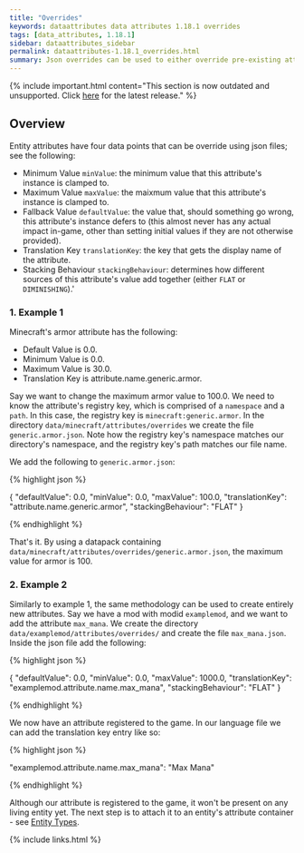 ```yaml
---
title: "Overrides"
keywords: dataattributes data attributes 1.18.1 overrides
tags: [data_attributes, 1.18.1]
sidebar: dataattributes_sidebar
permalink: dataattributes-1.18.1_overrides.html
summary: Json overrides can be used to either override pre-existing attributes, either vanilla or modded, or if non-existant a new attribute is created. Therefore, new entity attributes can be created using just json files.
---
```


{% include important.html content="This section is now outdated and unsupported. Click [here](dataattributes-1.18.2_home) for the latest release." %}

## Overview

Entity attributes have four data points that can be override using json files; see the following:

- Minimum Value `minValue`: the minimum value that this attribute's instance is clamped to.
- Maximum Value `maxValue`: the maixmum value that this attribute's instance is clamped to.
- Fallback Value `defaultValue`: the value that, should something go wrong, this attribute's instance defers to (this almost never has any actual impact in-game, other than setting initial values if they are not otherwise provided).
- Translation Key `translationKey`: the key that gets the display name of the attribute.
- Stacking Behaviour `stackingBehaviour`: determines how different sources of this attribute's value add together (either `FLAT` or `DIMINISHING`).'

### 1. Example 1

Minecraft's armor attribute has the following:

- Default Value is 0.0.
- Minimum Value is 0.0.
- Maximum Value is 30.0.
- Translation Key is attribute.name.generic.armor.

Say we want to change the maximum armor value to 100.0. We need to know the attribute's registry key, which is comprised of a `namespace` and a `path`. In this case, the registry key is `minecraft:generic.armor`. In the directory `data/minecraft/attributes/overrides` we create the file `generic.armor.json`. Note how the registry key's namespace matches our directory's namespace, and the registry key's path matches our file name.

We add the following to `generic.armor.json`:

{% highlight json %}

{
    "defaultValue": 0.0,
    "minValue": 0.0,
    "maxValue": 100.0,
    "translationKey": "attribute.name.generic.armor",
    "stackingBehaviour": "FLAT"
}

{% endhighlight %}

That's it. By using a datapack containing `data/minecraft/attributes/overrides/generic.armor.json`, the maximum value for armor is 100. 

### 2. Example 2

Similarly to example 1, the same methodology can be used to create entirely new attributes. Say we have a mod with modid `examplemod`, and we want to add the attribute `max_mana`. We create the directory `data/examplemod/attributes/overrides/` and create the file `max_mana.json`. Inside the json file add the following:

{% highlight json %}

{
    "defaultValue": 0.0,
    "minValue": 0.0,
    "maxValue": 1000.0,
    "translationKey": "examplemod.attribute.name.max_mana",
    "stackingBehaviour": "FLAT"
}

{% endhighlight %}

We now have an attribute registered to the game. In our language file we can add the translation key entry like so: 

{% highlight json %}

"examplemod.attribute.name.max_mana": "Max Mana"

{% endhighlight %}

Although our attribute is registered to the game, it won't be present on any living entity yet. The next step is to attach it to an entity's attribute container - see [Entity Types](dataattributes-1.18.1_entity_types).

{% include links.html %}
